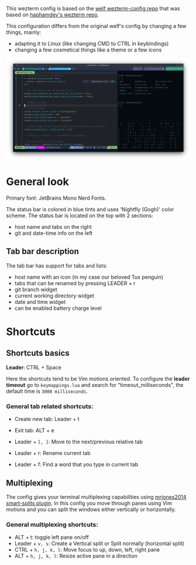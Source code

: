 This wezterm config is based on the
[welf wezterm-config repo](https://github.com/welf/wezterm-config) that was
based on
[haphamdev's wezterm repo](https://github.com/haphamdev/dot-files/tree/master/wezterm).

This configuration differs from the original welf's config by changing a few
things, mainly:

- adapting it to Linux (like changing CMD to CTRL in keybindings)
- changing a few cosmetical things like a theme or a few icons

![A screenshot of the Wezterm terminal emulator using this Github configuration files](./.readme-assets/config-preview.png)

# General look

Primary font: JetBrains Mono Nerd Fonts.

The status bar is colored in blue tints and uses 'Nightfly (Gogh)' color scheme.
The status bar is located on the top with 2 sections:

- host name and tabs on the right
- git and date-time info on the left

## Tab bar description

The tab bar has support for tabs and lists:

- host name with an icon (in my case our beloved Tux penguin)
- tabs that can be renamed by pressing LEADER + r
- git branch widget
- current working directory widget
- date and time widget
- can be enabled battery charge level

# Shortcuts

## Shortcuts basics

**Leader**: CTRL + Space

Here the shortcuts tend to be Vim motions oriented. To configure the **leader
timeout** go to `keymappings.lua` and search for "timeout_milliseconds", the
default time is `3000 milliseconds`.

### General tab related shortcuts:

- Create new tab: Leader + t
- Exit tab: ALT + e

- Leader + `[, ]`: Move to the next/previous relative tab
- Leader + r: Rename current tab
- Leader + f: Find a word that you type in current tab

## Multiplexing

The config gives your terminal multiplexing capabilities using
[mrjones2014 smart-splits plugin](https://github.com/mrjones2014/smart-splits.nvim.git).
In this config you move through panes using Vim motions and you can split the
windows either vertically or horizontally.

### General multiplexing shortcuts:

- ALT + t: toggle left pane on/off
- Leader + `v, s`: Create a Vertical split or Split normally (horizontal split)
- CTRL + `h, j, k, l`: Move focus to up, down, left, right pane
- ALT + `h, j, k, l`: Resize active pane in a direction
